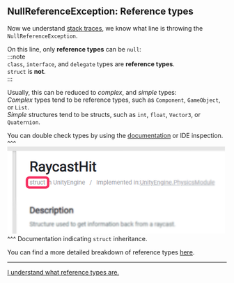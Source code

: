 ## NullReferenceException: Reference types
Now we understand [stack traces](Stack%20Trace.md), we know what line is throwing the `NullReferenceException`.  

On this line, only **reference types** can be `null`:  
:::note  
`class`, `interface`, and `delegate` types are **reference types**.  
`struct` is **not**.  
:::  

Usually, this can be reduced to *complex*, and *simple* types:  
*Complex* types tend to be reference types, such as `Component`, `GameObject`, or `List`.  
*Simple* structures tend to be structs, such as `int`, `float`, `Vector3`, or `Quaternion`.  

You can double check types by using the [documentation](https://docs.unity3d.com/ScriptReference/) or IDE inspection.  
^^^
![Struct in the ScriptReference](struct-documentation.png)  
^^^ Documentation indicating `struct` inheritance.

You can find a more detailed breakdown of reference types [here](../../../Value%20And%20Reference%20Types.md).

---  

[I understand what reference types are.](Access.md)